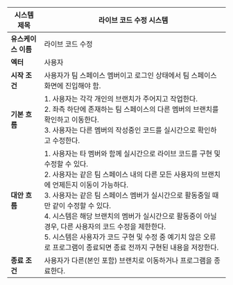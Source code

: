 | 시스템 제목 | 라이브 코드 수정 시스템 |
| --- | --- |
| **유스케이스 이름** | 라이브 코드 수정 |
| **엑터** | 사용자 |
| **시작 조건**| 사용자가 팀 스페이스 멤버이고 로그인 상태에서 팀 스페이스 화면에 진입해야 함. |
| **기본 흐름** | 1. 사용자는 각각 개인의 브랜치가 주어지고 작업한다. <br> 2. 좌측 하단에 존재하는 팀 스페이스의 다른 멤버의 브랜치를 확인하고 이동한다. <br> 3. 사용자는 다른 멤버의 작성중인 코드를 실시간으로 확인하고 수정한다. |
| **대안 흐름** | 1. 사용자는 타 멤버와 함께 실시간으로 라이브 코드를 구현 및 수정할 수 있다. <br> 2. 사용자는 같은 팀 스페이스 내의 다른 모든 사용자의 브랜치에 언제든지 이동이 가능하다. <br> 3. 사용자는 같은 팀 스페이스 멤버가 실시간으로 활동중일 때만 같이 수정할 수 있다. <br> 4. 시스템은 해당 브랜치의 멤버가 실시간으로 활동중이 아닐 경우, 다른 사용자의 코드 수정을 제한한다. <br> 5. 시스템은 사용자가 코드 구현 및 수정 중 예기치 않은 오류로 프로그램이 종료되면 종료 전까지 구현된 내용을 저장한다. |
| **종료 조건** | 사용자가 다른(본인 포함) 브랜치로 이동하거나 프로그램을 종료한다. |
